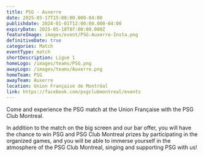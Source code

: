 ```yaml
---
title: PSG - Auxerre
date: 2025-05-17T15:00:00.000-04:00
publishdate: 2024-01-01T12:00:00.000-04:00
expiryDate: 2025-05-18T07:00:00.000Z
featureImage: images/event/PSG-Auxerre-Insta.png
definitiveDate: true
categories: Match
eventType: match
shortDescription: Ligue 1
homeLogo: /images/teams/PSG.png
awayLogo: /images/teams/Auxerre.png
homeTeam: PSG
awayTeam: Auxerre
location: Union Française de Montréal
link: https://facebook.com/psgclubmontreal/events
---
```


Come and experience the PSG match at the Union Française with the PSG Club Montreal.

In addition to the match on the big screen and our bar offer, you will have the chance to win PSG and PSG Club Montreal prizes by participating in the organized games, and you will be able to immerse yourself in the atmosphere of the PSG Club Montreal, singing and supporting PSG with us!
